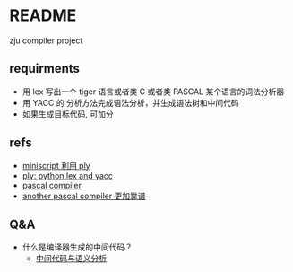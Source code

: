 # README

zju compiler project

## requirments

- 用 lex 写出一个 tiger 语言或者类 C 或者类 PASCAL 某个语言的词法分析器
- 用 YACC 的 分析方法完成语法分析，并生成语法树和中间代码
- 如果生成目标代码, 可加分

## refs

- [miniscript 利用 ply](https://github.com/yao-zou/MiniScript)
- [ply: python lex and yacc](https://github.com/dabeaz/ply)
- [pascal compiler](https://github.com/goodgooodstudy/Pascal-Compiler)
- [another pascal compiler 更加靠谱](https://github.com/NewtonPascalCompiler/NewtonPascalCompiler)

## Q&A

- 什么是编译器生成的中间代码？
  - [中间代码与语义分析](https://blog.csdn.net/yongchaocsdn/article/details/79056504)